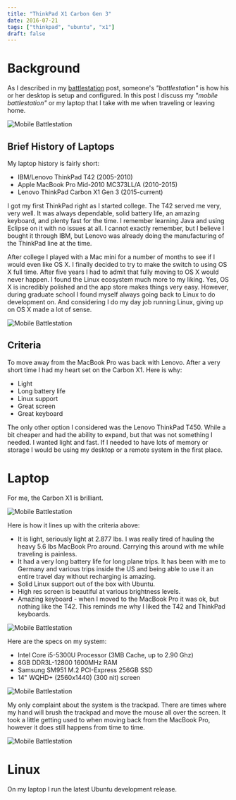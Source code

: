 ```yaml
---
title: "ThinkPad X1 Carbon Gen 3"
date: 2016-07-21
tags: ["thinkpad", "ubuntu", "x1"]
draft: false
---
```


# Background

As I described in my [battlestation](2016-01-05-battlestation) post, someone's *"battlestation"* is how his or her desktop is setup and configured. In this post I discuss my *"mobile battlestation"* or my laptop that I take with me when traveling or leaving home.

![Mobile Battlestation](/img/projects/mobile-battlestation/x1-900x450.jpg "IBM X1 Carbon")

## Brief History of Laptops

My laptop history is fairly short:

* IBM/Lenovo ThinkPad T42 (2005-2010)
* Apple MacBook Pro Mid-2010 MC373LL/A (2010-2015)
* Lenovo ThinkPad Carbon X1 Gen 3 (2015-current)

I got my first ThinkPad right as I started college. The T42 served me very, very well. It was always dependable, solid battery life, an amazing keyboard, and plenty fast for the time. I remember learning Java and using Eclipse on it with no issues at all. I cannot exactly remember, but I believe I bought it through IBM, but Lenovo was already doing the manufacturing of the ThinkPad line at the time.

After college I played with a Mac mini for a number of months to see if I would even like OS X. I finally decided to try to make the switch to using OS X full time. After five years I had to admit that fully moving to OS X would never happen. I found the Linux ecosystem much more to my liking. Yes, OS X is incredibly polished and the app store makes things very easy. However, during graduate school I found myself always going back to Linux to do development on. And considering I do my day job running Linux, giving up on OS X made a lot of sense.

![Mobile Battlestation](/img/projects/mobile-battlestation/x1-mbp-900x450.jpg "IBM X1 Carbon vs MacBook Pro")

## Criteria

To move away from the MacBook Pro was back with Lenovo. After a very short time I had my heart set on the Carbon X1. Here is why:

* Light
* Long battery life
* Linux support
* Great screen
* Great keyboard

The only other option I considered was the Lenovo ThinkPad T450. While a bit cheaper and had the ability to expand, but that was not something I needed. I wanted light and fast. If I needed to have lots of memory or storage I would be using my desktop or a remote system in the first place.

# Laptop

For me, the Carbon X1 is brilliant.

![Mobile Battlestation](/img/projects/mobile-battlestation/x1-open-900x450.jpg "IBM X1 Carbon")

Here is how it lines up with the criteria above:

* It is light, seriously light at 2.877 lbs. I was really tired of hauling the heavy 5.6 lbs MacBook Pro around. Carrying this around with me while traveling is painless.
* It had a very long battery life for long plane trips. It has been with me to Germany and various trips inside the US and being able to use it an entire travel day without recharging is amazing.
* Solid Linux support out of the box with Ubuntu.
* High res screen is beautiful at various brightness levels.
* Amazing keyboard - when I moved to the MacBook Pro it was ok, but nothing like the T42. This reminds me why I liked the T42 and ThinkPad keyboards.

![Mobile Battlestation](/img/projects/mobile-battlestation/x1-mbp-side.jpg "IBM X1 Carbon vs MacBook Pro")

Here are the specs on my system:

* Intel Core i5-5300U Processor (3MB Cache, up to 2.90 Ghz)
* 8GB DDR3L-12800 1600MHz RAM
* Samsung SM951 M.2 PCI-Express 256GB SSD
* 14" WQHD+ (2560x1440) (300 nit) screen

![Mobile Battlestation](/img/projects/mobile-battlestation/x1-left-900x450.jpg "IBM X1 Carbon Left Side")

My only complaint about the system is the trackpad. There are times where my hand will brush the trackpad and move the mouse all over the screen. It took a little getting used to when moving back from the MacBook Pro, however it does still happens from time to time.

![Mobile Battlestation](/img/projects/mobile-battlestation/x1-right-900x450.jpg "IBM X1 Carbon Right Side")

# Linux

On my laptop I run the latest Ubuntu development release.
